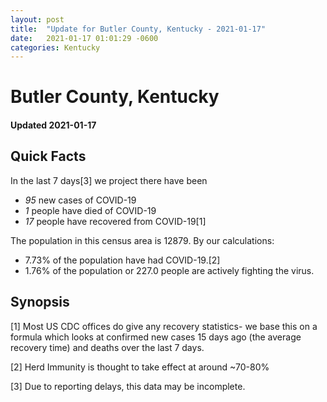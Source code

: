 ```yaml
---
layout: post
title:  "Update for Butler County, Kentucky - 2021-01-17"
date:   2021-01-17 01:01:29 -0600
categories: Kentucky
---
```


# Butler County, Kentucky
#### Updated 2021-01-17

## Quick Facts

In the last 7 days[3] we project there have been
- *95* new cases of COVID-19
- *1* people have died of COVID-19
- *17* people have recovered from COVID-19[1]

The population in this census area is 12879. By our calculations:
- 7.73% of the population have had COVID-19.[2]
- 1.76% of the population or 227.0 people are actively fighting the virus.

## Synopsis




[1] Most US CDC offices do give any recovery statistics- we base this on a formula which looks at confirmed new cases
15 days ago (the average recovery time) and deaths over the last 7 days.

[2] Herd Immunity is thought to take effect at around ~70-80%

[3] Due to reporting delays, this data may be incomplete.
 
    